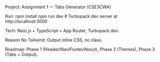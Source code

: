 Project: Assignment 1 — Tabs Generator (CSE3CWA)

Run:
npm install
npm run dev   # Turbopack dev server at http://localhost:3000


Tech: Next.js + TypeScript + App Router, Turbopack dev.

Reason No Tailwind: Output inline CSS, no class.

Roadmap: Phase 1 (Header/Nav/Footer/About), Phase 2 (Themes), Phase 3 (Tabs + Output).